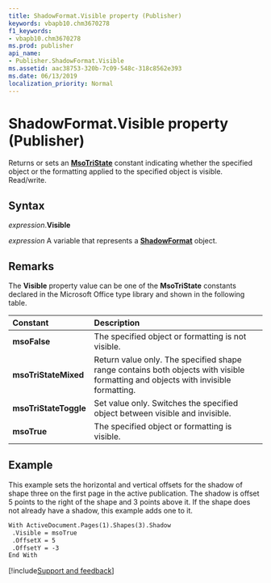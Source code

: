 ```yaml
---
title: ShadowFormat.Visible property (Publisher)
keywords: vbapb10.chm3670278
f1_keywords:
- vbapb10.chm3670278
ms.prod: publisher
api_name:
- Publisher.ShadowFormat.Visible
ms.assetid: aac38753-320b-7c09-548c-318c8562e393
ms.date: 06/13/2019
localization_priority: Normal
---
```



# ShadowFormat.Visible property (Publisher)

Returns or sets an **[MsoTriState](office.msotristate.md)** constant indicating whether the specified object or the formatting applied to the specified object is visible. Read/write.


## Syntax

_expression_.**Visible**

_expression_ A variable that represents a **[ShadowFormat](Publisher.ShadowFormat.md)** object.


## Remarks

The **Visible** property value can be one of the **MsoTriState** constants declared in the Microsoft Office type library and shown in the following table.

|Constant|Description|
|:-----|:-----|
| **msoFalse**|The specified object or formatting is not visible.|
| **msoTriStateMixed**|Return value only. The specified shape range contains both objects with visible formatting and objects with invisible formatting.|
| **msoTriStateToggle**| Set value only. Switches the specified object between visible and invisible.|
| **msoTrue**|The specified object or formatting is visible.|


## Example

This example sets the horizontal and vertical offsets for the shadow of shape three on the first page in the active publication. The shadow is offset 5 points to the right of the shape and 3 points above it. If the shape does not already have a shadow, this example adds one to it.

```vb
With ActiveDocument.Pages(1).Shapes(3).Shadow 
 .Visible = msoTrue 
 .OffsetX = 5 
 .OffsetY = -3 
End With
```

[!include[Support and feedback](~/includes/feedback-boilerplate.md)]